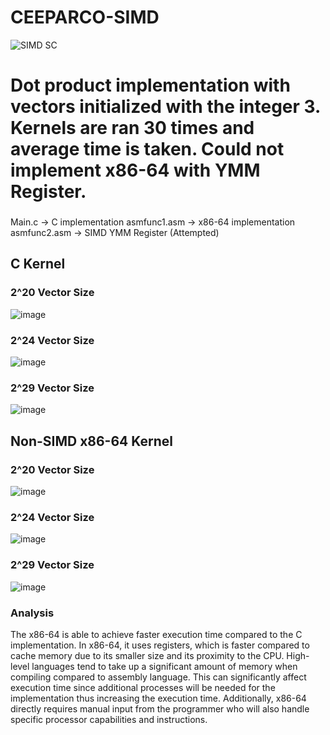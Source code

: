 # CEEPARCO-SIMD

![SIMD SC](https://github.com/jiyero/CEEPARCO-SIMD/assets/90267825/4df7c3bd-2ff2-4af9-bee9-c682bf745bbd)

# Dot product implementation with vectors initialized with the integer 3. Kernels are ran 30 times and average time is taken. Could not implement x86-64 with YMM Register.
###
Main.c         ->   C implementation
asmfunc1.asm   ->   x86-64 implementation
asmfunc2.asm   ->   SIMD YMM Register (Attempted)


## C Kernel

### 2^20 Vector Size
![image](https://github.com/jiyero/CEEPARCO-SIMD/assets/90267825/c04984c1-de66-414a-8872-e48b83b9dd69)


### 2^24 Vector Size 
![image](https://github.com/jiyero/CEEPARCO-SIMD/assets/90267825/1b870396-0d3f-4f80-b364-f16a3f43aee6)



### 2^29 Vector Size 
![image](https://github.com/jiyero/CEEPARCO-SIMD/assets/90267825/3f57cd0e-ec93-4aed-a7d8-1095b1dd5059)



## Non-SIMD x86-64 Kernel

### 2^20 Vector Size
![image](https://github.com/jiyero/CEEPARCO-SIMD/assets/90267825/0f4c849e-50af-4015-9661-be48682c55b4)


### 2^24 Vector Size
![image](https://github.com/jiyero/CEEPARCO-SIMD/assets/90267825/f1c75039-be3e-4fa3-9275-5f00d979e9a6)



### 2^29 Vector Size
![image](https://github.com/jiyero/CEEPARCO-SIMD/assets/90267825/a76483d4-2b15-4241-a267-84ccbf4b429a)

### Analysis

The x86-64 is able to achieve faster execution time compared to the C implementation. In x86-64, it uses registers, which is faster compared to cache memory due to its smaller size and its proximity to the CPU. High-level languages tend to take up a significant amount of memory when compiling compared to assembly language. This can significantly affect execution time since additional processes will be needed for the implementation thus increasing the execution time. Additionally, x86-64 directly requires manual input from the programmer who will also handle specific processor capabilities and instructions. 
